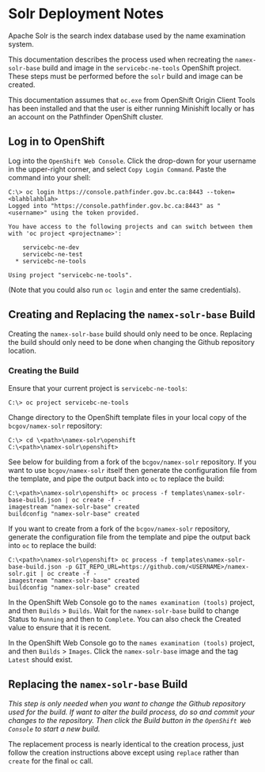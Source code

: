 # Solr Deployment Notes

Apache Solr is the search index database used by the name examination system.

This documentation describes the process used when recreating the `namex-solr-base` build and image in the
`servicebc-ne-tools` OpenShift project. These steps must be performed before the `solr` build and image can be created.

This documentation assumes that `oc.exe` from OpenShift Origin Client Tools has been installed and that the user is
either running Minishift locally or has an account on the Pathfinder OpenShift cluster.

## Log in to OpenShift

Log into the `OpenShift Web Console`. Click the drop-down for your username in the upper-right corner, and select
`Copy Login Command`. Paste the command into your shell:

```
C:\> oc login https://console.pathfinder.gov.bc.ca:8443 --token=<blahblahblah>
Logged into "https://console.pathfinder.gov.bc.ca:8443" as "<username>" using the token provided.

You have access to the following projects and can switch between them with 'oc project <projectname>':

    servicebc-ne-dev
    servicebc-ne-test
  * servicebc-ne-tools

Using project "servicebc-ne-tools".
```

(Note that you could also run `oc login` and enter the same credentials).

## Creating and Replacing the `namex-solr-base` Build

Creating the `namex-solr-base` build should only need to be once. Replacing the build should only need to be done when
changing the Github repository location.

### Creating the Build

Ensure that your current project is `servicebc-ne-tools`:

```
C:\> oc project servicebc-ne-tools
```

Change directory to the OpenShift template files in your local copy of the `bcgov/namex-solr` repository:

```
C:\> cd \<path>\namex-solr\openshift
C:\<path>\namex-solr\openshift>
```

See below for building from a fork of the `bcgov/namex-solr` repository. If you want to use `bcgov/namex-solr` itself
then generate the configuration file from the template, and pipe the output back into `oc` to replace the build:

```
C:\<path>\namex-solr\openshift> oc process -f templates\namex-solr-base-build.json | oc create -f -
imagestream "namex-solr-base" created
buildconfig "namex-solr-base" created
```

If you want to create from a fork of the `bcgov/namex-solr` repository, generate the configuration file from the
template and pipe the output back into `oc` to replace the build:

```
C:\<path>\namex-solr\openshift> oc process -f templates\namex-solr-base-build.json -p GIT_REPO_URL=https://github.com/<USERNAME>/namex-solr.git | oc create -f -
imagestream "namex-solr-base" created
buildconfig "namex-solr-base" created
```

In the OpenShift Web Console go to the `names examination (tools)` project, and then `Builds` > `Builds`. Wait for the
`namex-solr-base` build to change Status to `Running` and then to `Complete`. You can also check the Created value to
ensure that it is recent. 

In the OpenShift Web Console go to the `names examination (tools)` project, and then `Builds` > `Images`. Click the
`namex-solr-base` image and the tag `Latest` should exist.

## Replacing the `namex-solr-base` Build

*This step is only needed when you want to change the Github repository used for the build. If want to alter the build
process, do so and commit your changes to the repository. Then click the Build button in the `OpenShift Web Console` to
start a new build.*

The replacement process is nearly identical to the creation process, just follow the creation instructions above except
using `replace` rather than `create` for the final `oc` call.
